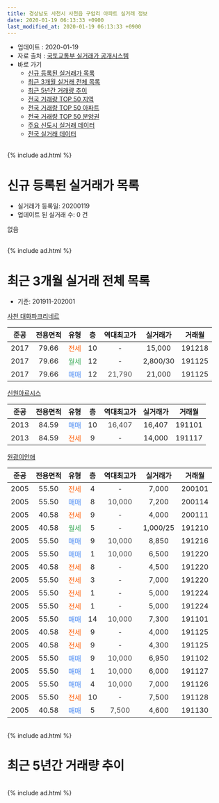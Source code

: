 ```yaml
---
title: 경상남도 사천시 사천읍 구암리 아파트 실거래 정보
date: 2020-01-19 06:13:33 +0900
last_modified_at: 2020-01-19 06:13:33 +0900
---
```


* 업데이트 : 2020-01-19
* 자료 출처 : [국토교통부 실거래가 공개시스템](http://rt.molit.go.kr)
* 바로 가기
    * [신규 등록된 실거래가 목록](#신규-등록된-실거래가-목록)
    * [최근 3개월 실거래 전체 목록](#최근-3개월-실거래-전체-목록)
    * [최근 5년간 거래량 추이](#최근-5년간-거래량-추이)
    * [전국 거래량 TOP 50 지역](https://apt-info.github.io/apt-trade-info/최근-3개월-전국에서-가장-거래가-많이-발생한-지역)
    * [전국 거래량 TOP 50 아파트](https://apt-info.github.io/apt-trade-info/최근-3개월-전국에서-가장-거래가-많이-발생한-아파트)
    * [전국 거래량 TOP 50 분양권](https://apt-info.github.io/apt-trade-info/최근-3개월-전국에서-가장-거래가-많이-발생한-분양권)
    * [주요 신도시 실거래 데이터](https://apt-info.github.io/apt-trade-info/주요-신도시)
    * [전국 실거래 데이터](https://apt-info.github.io/apt-trade-info/전국)
<br>
{% include ad.html %}
<br>

# 신규 등록된 실거래가 목록
* 실거래가 등록일: 20200119
* 업데이트 된 실거래 수: 0 건

없음

<br>
{% include ad.html %}
<br>

# 최근 3개월 실거래 전체 목록
* 기준: 201911-202001


[사천 대화파크리네르](https://search.naver.com/search.naver?query=%EA%B2%BD%EC%83%81%EB%82%A8%EB%8F%84+%EC%82%AC%EC%B2%9C%EC%8B%9C+%EC%82%AC%EC%B2%9C%EC%9D%8D+%EA%B5%AC%EC%95%94%EB%A6%AC+%EC%82%AC%EC%B2%9C+%EB%8C%80%ED%99%94%ED%8C%8C%ED%81%AC%EB%A6%AC%EB%84%A4%EB%A5%B4)

|준공|전용면적|유형|층|역대최고가|실거래가|거래월|
|:---:|:---:|:---:|:---:|:---:|:---:|:---:|
|2017|79.66|<span style="color:#ff5a00">전세</span>|10|<span style="color:#444444">-</span>|15,000|191218|
|2017|79.66|<span style="color:#34a853">월세</span>|12|<span style="color:#444444">-</span>|2,800/30|191125|
|2017|79.66|<span style="color:#4285f3">매매</span>|12|<span style="color:#444444">21,790</span>|21,000|191125|

[신원아르시스](https://search.naver.com/search.naver?query=%EA%B2%BD%EC%83%81%EB%82%A8%EB%8F%84+%EC%82%AC%EC%B2%9C%EC%8B%9C+%EC%82%AC%EC%B2%9C%EC%9D%8D+%EA%B5%AC%EC%95%94%EB%A6%AC+%EC%8B%A0%EC%9B%90%EC%95%84%EB%A5%B4%EC%8B%9C%EC%8A%A4)

|준공|전용면적|유형|층|역대최고가|실거래가|거래월|
|:---:|:---:|:---:|:---:|:---:|:---:|:---:|
|2013|84.59|<span style="color:#4285f3">매매</span>|10|<span style="color:#444444">16,407</span>|16,407|191101|
|2013|84.59|<span style="color:#ff5a00">전세</span>|9|<span style="color:#444444">-</span>|14,000|191117|

[원광이안애](https://search.naver.com/search.naver?query=%EA%B2%BD%EC%83%81%EB%82%A8%EB%8F%84+%EC%82%AC%EC%B2%9C%EC%8B%9C+%EC%82%AC%EC%B2%9C%EC%9D%8D+%EA%B5%AC%EC%95%94%EB%A6%AC+%EC%9B%90%EA%B4%91%EC%9D%B4%EC%95%88%EC%95%A0)

|준공|전용면적|유형|층|역대최고가|실거래가|거래월|
|:---:|:---:|:---:|:---:|:---:|:---:|:---:|
|2005|55.50|<span style="color:#ff5a00">전세</span>|4|<span style="color:#444444">-</span>|7,000|200101|
|2005|55.50|<span style="color:#4285f3">매매</span>|8|<span style="color:#444444">10,000</span>|7,200|200114|
|2005|40.58|<span style="color:#ff5a00">전세</span>|9|<span style="color:#444444">-</span>|4,000|200111|
|2005|40.58|<span style="color:#34a853">월세</span>|5|<span style="color:#444444">-</span>|1,000/25|191210|
|2005|55.50|<span style="color:#4285f3">매매</span>|9|<span style="color:#444444">10,000</span>|8,850|191216|
|2005|55.50|<span style="color:#4285f3">매매</span>|1|<span style="color:#444444">10,000</span>|6,500|191220|
|2005|40.58|<span style="color:#ff5a00">전세</span>|8|<span style="color:#444444">-</span>|4,500|191220|
|2005|55.50|<span style="color:#ff5a00">전세</span>|3|<span style="color:#444444">-</span>|7,000|191220|
|2005|55.50|<span style="color:#ff5a00">전세</span>|1|<span style="color:#444444">-</span>|5,000|191224|
|2005|55.50|<span style="color:#ff5a00">전세</span>|1|<span style="color:#444444">-</span>|5,000|191224|
|2005|55.50|<span style="color:#4285f3">매매</span>|14|<span style="color:#444444">10,000</span>|7,300|191101|
|2005|40.58|<span style="color:#ff5a00">전세</span>|9|<span style="color:#444444">-</span>|4,000|191125|
|2005|40.58|<span style="color:#ff5a00">전세</span>|9|<span style="color:#444444">-</span>|4,300|191125|
|2005|55.50|<span style="color:#4285f3">매매</span>|9|<span style="color:#444444">10,000</span>|6,950|191102|
|2005|55.50|<span style="color:#4285f3">매매</span>|1|<span style="color:#444444">10,000</span>|6,000|191127|
|2005|55.50|<span style="color:#4285f3">매매</span>|4|<span style="color:#444444">10,000</span>|7,000|191126|
|2005|55.50|<span style="color:#ff5a00">전세</span>|10|<span style="color:#444444">-</span>|7,500|191128|
|2005|40.58|<span style="color:#4285f3">매매</span>|5|<span style="color:#444444">7,500</span>|4,600|191130|


<br>
{% include ad.html %}
<br>

# 최근 5년간 거래량 추이


<div style="width:100%;">
    <canvas id="deal_progress" height="200"></canvas>
</div>

<script>
new Chart(document.getElementById("deal_progress"), {
    type: 'line',
    data: {
        labels: ['201501','201502','201503','201504','201505','201506','201507','201508','201509','201510','201511','201512','201601','201602','201603','201604','201605','201606','201607','201608','201609','201610','201611','201612','201701','201702','201703','201704','201705','201706','201707','201708','201709','201710','201711','201712','201801','201802','201803','201804','201805','201806','201807','201808','201809','201810','201811','201812','201901','201902','201903','201904','201905','201906','201907','201908','201909','201910','201911','201912','202001'],
        datasets: [{
            label: '매매',
            pointRadius: 1,
            data: [4, 5, 6, 7, 7, 4, 2, 8, 4, 6, 5, 3, 11, 3, 4, 1, 6, 3, 1, 2, 2, 4, 8, 4, 2, 3, 7, 2, 2, 3, 1, 1, 0, 4, 3, 0, 4, 2, 3, 2, 0, 1, 0, 0, 0, 2, 2, 2, 3, 0, 5, 2, 2, 1, 2, 4, 7, 3, 7, 2, 1],
            borderColor: "rgba(255, 201, 14, 1)",
            backgroundColor: "rgba(255, 201, 14, 0.5)",
            fill: false,
            lineTension: 0
        },{
            label: '전월세',
            pointRadius: 1,
            data: [8, 7, 14, 9, 9, 13, 7, 8, 14, 14, 19, 10, 6, 9, 19, 17, 7, 13, 4, 7, 6, 3, 6, 4, 3, 7, 13, 4, 7, 5, 5, 4, 10, 7, 4, 8, 4, 9, 11, 26, 10, 15, 8, 6, 10, 5, 6, 1, 16, 9, 9, 3, 2, 1, 9, 4, 3, 2, 5, 6, 2],
            borderColor: "rgba(0, 141, 185, 1)",
            backgroundColor: "rgba(0, 141, 185, 0.5)",
            fill: false,
            lineTension: 0
        }
        ]
    },
    options: {
        responsive: true,
        title: {
            display: false
        },
        tooltips: {
            mode: 'index',
            intersect: false
        },
        hover: {
            mode: 'nearest',
            intersect: true
        },
        scales: {
            xAxes: [{
                display: true,
                scaleLabel: {
                    display: true,
                    labelString: '년/월'
                }
            }],
            yAxes: [{
                display: true,
                ticks: {
                    suggestedMin: 0,
                },
                scaleLabel: {
                    display: true,
                    labelString: '실거래 수'
                }
            }]
        }
    }
});

</script>


<br>
{% include ad.html %}
<br>

